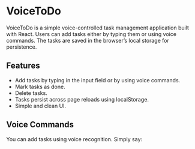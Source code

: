 # VoiceToDo

VoiceToDo is a simple voice-controlled task management application built with React. Users can add tasks either by typing them or using voice commands. The tasks are saved in the browser’s local storage for persistence.

## Features

- Add tasks by typing in the input field or by using voice commands.
- Mark tasks as done.
- Delete tasks.
- Tasks persist across page reloads using localStorage.
- Simple and clean UI.

## Voice Commands

You can add tasks using voice recognition. Simply say:

